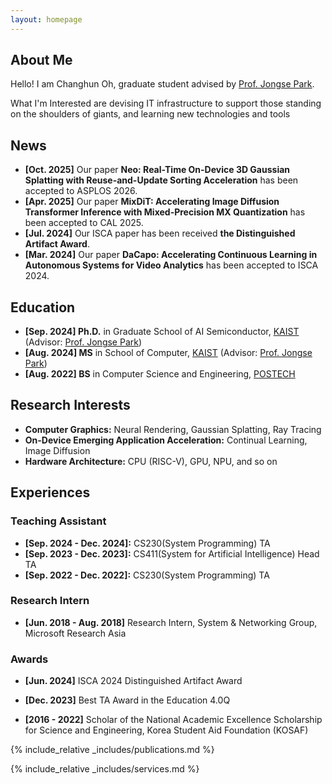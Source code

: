 ```yaml
---
layout: homepage
---
```


## About Me
Hello! I am Changhun Oh, graduate student advised by [Prof. Jongse Park](https://jongse-park.github.io/).

What I'm Interested are devising IT infrastructure to support those standing on the shoulders of giants, and learning new technologies and tools

## News
- **[Oct. 2025]** Our paper **Neo: Real-Time On-Device 3D Gaussian Splatting with Reuse-and-Update Sorting Acceleration** has been accepted to ASPLOS 2026.
- **[Apr. 2025]** Our paper **MixDiT: Accelerating Image Diffusion Transformer Inference with Mixed-Precision MX Quantization** has been accepted to CAL 2025.
- **[Jul. 2024]** Our ISCA paper has been received **the Distinguished Artifact Award**.
- **[Mar. 2024]** Our paper **DaCapo: Accelerating Continuous Learning in Autonomous Systems for Video Analytics** has been accepted to ISCA 2024.

## Education
- **[Sep. 2024] Ph.D.** in Graduate School of AI Semiconductor, [KAIST](https://kaist.ac.kr) (Advisor: [Prof. Jongse Park](https://jongse-park.github.io/))
- **[Aug. 2024] MS** in School of Computer, [KAIST](https://kaist.ac.kr) (Advisor: [Prof. Jongse Park](https://jongse-park.github.io/))
- **[Aug. 2022] BS** in Computer Science and Engineering, [POSTECH](https://postech.ac.kr)

## Research Interests
- **Computer Graphics:** Neural Rendering, Gaussian Splatting, Ray Tracing
- **On-Device Emerging Application Acceleration:** Continual Learning, Image Diffusion
- **Hardware Architecture:** CPU (RISC-V), GPU, NPU, and so on

## Experiences

### Teaching Assistant
- **[Sep. 2024 - Dec. 2024]:** CS230(System Programming) TA
- **[Sep. 2023 - Dec. 2023]:** CS411(System for Artificial Intelligence) Head TA
- **[Sep. 2022 - Dec. 2022]:** CS230(System Programming) TA

### Research Intern
- **[Jun. 2018 - Aug. 2018]** Research Intern, System & Networking Group, Microsoft Research Asia

### Awards
- **[Jun. 2024]** ISCA 2024 Distinguished Artifact Award
<!-- - **[Jun. 2024]** ISCA 2024 Student Travel Grant -->
- **[Dec. 2023]** Best TA Award in the Education 4.0Q
<!-- - **[Jun. 2021]** 1st Place, Best Cyber Warrior Competition \[[media](https://kookbang.dema.mil.kr/newsWeb/20210810/3/BBSMSTR_000000010025/view.do)\] -->
- **[2016 - 2022]** Scholar of the National Academic Excellence Scholarship for Science and Engineering, Korea Student Aid Foundation (KOSAF)
<!-- - **[Aug. 2019]** Finalist, DEFCON 27th CTF Hacking Competition World Final -->
<!-- - **[Jun. 2019]** Finalist, 0CTF Final -->
<!-- - **[Aug. 2017]** Finalist, DEFCON 25th CTF Hacking Competition World Final -->


{% include_relative _includes/publications.md %}

{% include_relative _includes/services.md %}
